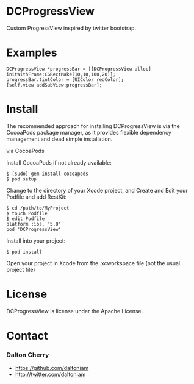 # DCProgressView #

Custom ProgressView inspired by twitter bootstrap.

# Examples #

	DCProgressView *progressBar = [[DCProgressView alloc] initWithFrame:CGRectMake(10,10,100,20)];
	progressBar.tintColor = [UIColor redColor];
	[self.view addSubView:progressBar];

# Install #

The recommended approach for installing DCProgressView is via the CocoaPods package manager, as it provides flexible dependency management and dead simple installation.

via CocoaPods

Install CocoaPods if not already available:

	$ [sudo] gem install cocoapods
	$ pod setup
Change to the directory of your Xcode project, and Create and Edit your Podfile and add RestKit:

	$ cd /path/to/MyProject
	$ touch Podfile
	$ edit Podfile
	platform :ios, '5.0' 
	pod 'DCProgressView'

Install into your project:

	$ pod install
	
Open your project in Xcode from the .xcworkspace file (not the usual project file)

# License #

DCProgressView is license under the Apache License.

# Contact #

### Dalton Cherry ###
* https://github.com/daltoniam
* http://twitter.com/daltoniam